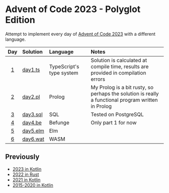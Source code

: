 # Advent of Code 2023 - Polyglot Edition

Attempt to implement every day of [Advent of Code 2023](http://adventofcode.com/2023/) with a different language.

|                    Day                     | Solution                      | Language                 | Notes                                                                                              |
|:------------------------------------------:|:------------------------------|:-------------------------|:---------------------------------------------------------------------------------------------------|
|  [1](https://adventofcode.com/2023/day/1)  | [day1.ts](src/day1/day1.ts)   | TypeScript's type system | Solution is calculated at compile time, results are provided in compilation errors                 |
|  [2](https://adventofcode.com/2023/day/2)  | [day2.pl](src/day2/day2.pl)   | Prolog                   | My Prolog is a bit rusty, so perhaps the solution is really a functional program written in Prolog |
|  [3](https://adventofcode.com/2023/day/3)  | [day3.sql](src/day3/day3.sql) | SQL                      | Tested on PostgreSQL                                                                               |
|  [4](https://adventofcode.com/2023/day/4)  | [day4.be](src/day4/day4.be)   | Befunge                  | Only part 1 for now                                                                                |
|  [5](https://adventofcode.com/2023/day/5)  | [day5.elm](src/day5/day5.elm) | Elm                      |                                                                                                    |
|  [6](https://adventofcode.com/2023/day/6)  | [day6.wat](src/day6/day6.wat) | WASM                     |                                                                                                    |

## Previously

* [2023 in Kotlin](https://github.com/komu/advent-of-code-2023-kotlin)
* [2022 in Rust](https://github.com/komu/advent-of-code-2022)
* [2021 in Kotlin](https://github.com/komu/advent-of-code-2021)
* [2015-2020 in Kotlin](https://github.com/komu/advent-of-code)
